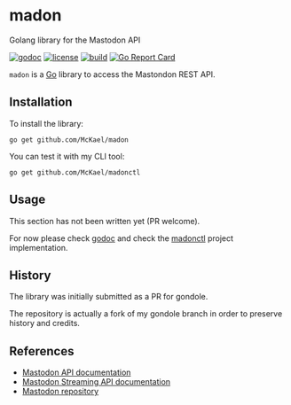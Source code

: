 # madon

Golang library for the Mastodon API

[![godoc](https://img.shields.io/badge/godoc-reference-blue.svg?style=flat)](https://godoc.org/github.com/McKael/madon)
[![license](https://img.shields.io/badge/license-MIT-red.svg?style=flat)](https://raw.githubusercontent.com/McKael/madon/master/LICENSE)
[![build](https://img.shields.io/travis/McKael/madon.svg?style=flat)](https://travis-ci.org/McKael/madon)
[![Go Report Card](https://goreportcard.com/badge/github.com/McKael/madon)](https://goreportcard.com/report/github.com/McKael/madon)

`madon` is a [Go](https://golang.org/) library to access the Mastondon REST API.

## Installation

To install the library:

    go get github.com/McKael/madon

You can test it with my CLI tool:

    go get github.com/McKael/madonctl

## Usage

This section has not been written yet (PR welcome).

For now please check [godoc](https://godoc.org/github.com/McKael/madon) and
check the [madonctl](https://godoc.org/github.com/McKael/madonctl) project
implementation.

## History

The library was initially submitted as a PR for gondole.

The repository is actually a fork of my gondole branch in order to preserve
history and credits.

## References

- [Mastodon API documentation](https://github.com/tootsuite/documentation/blob/master/Using-the-API/API.md)
- [Mastodon Streaming API documentation](https://github.com/tootsuite/documentation/blob/master/Using-the-API/Streaming-API.md)
- [Mastodon repository](https://github.com/tootsuite/mastodon)
